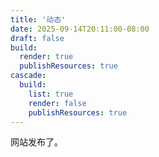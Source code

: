 ```yaml
---
title: '动态'
date: 2025-09-14T20:11:00-08:00
draft: false
build:
  render: true
  publishResources: true
cascade:
  build:
    list: true
    render: false
    publishResources: true
---
```


网站发布了。
